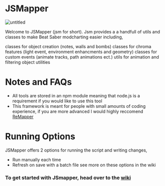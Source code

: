 # JSMapper
![untitled](https://user-images.githubusercontent.com/111317032/212526580-10b7dce9-c500-48c0-bc5f-04aacf482b30.png)


Welcome to JSMapper (jsm for short).  Jsm provides a
a handfull of utils and classes to make Beat Saber modcharting easier including,

classes for object creation (notes, walls and bombs)
classes for chroma features (light event, environment enhancments and geometry)
classes for custom events (animate tracks, path animations ect.)
utils for animation 
and filtering object utilities

# Notes and FAQs
* All tools are stored in an npm module meaning that node.js is a requirement if you would like to use this tool
* This framework is meant for people with small amounts of coding experience, if you are more advanced I would highly reccomend [ReMapper](https://github.com/Swifter1243/ReMapper)

# Running Options
JSMapper offers 2 options for running the script and writing changes,
* Run manually each time
* Refresh on save with a batch file
see more on these options in the wiki

### **To get started with JSmapper, head over to the [wiki](https://github.com/Splashcard04/JSMapper/wiki)**
